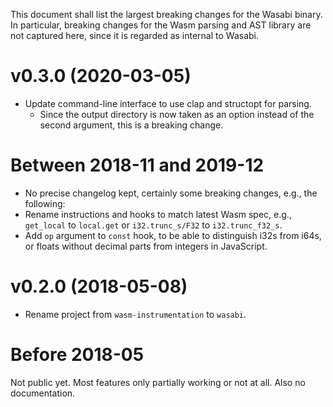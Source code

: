 This document shall list the largest breaking changes for the Wasabi binary.
In particular, breaking changes for the Wasm parsing and AST library are not captured here, since it is regarded as internal to Wasabi.

# v0.3.0 (2020-03-05)

- Update command-line interface to use clap and structopt for parsing.
    * Since the output directory is now taken as an option instead of the second argument, this is a breaking change. 

# Between 2018-11 and 2019-12

- No precise changelog kept, certainly some breaking changes, e.g., the following:
- Rename instructions and hooks to match latest Wasm spec, e.g., `get_local` to `local.get` or `i32.trunc_s/F32` to `i32.trunc_f32_s`.
- Add `op` argument to `const` hook, to be able to distinguish i32s from i64s, or floats without decimal parts from integers in JavaScript.

# v0.2.0 (2018-05-08)

- Rename project from `wasm-instrumentation` to `wasabi`.

# Before 2018-05

Not public yet.
Most features only partially working or not at all.
Also no documentation.
